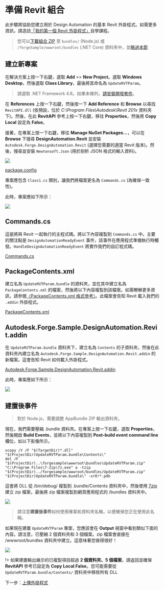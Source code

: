 # 準備 Revit 組合

此步驟將協助您建立用於 Design Automation 的基本 Revit 外掛程式。如需更多資訊，請造訪[「我的第一個 Revit 外掛程式」](https://knowledge.autodesk.com/support/revit-products/learn-explore/caas/simplecontent/content/my-first-revit-plug-overview.html)自學課程。

> 您可以[下載組合 ZIP](https://github.com/Autodesk-Forge/learn.forge.designautomation/raw/master/forgesample/wwwroot/bundles/UpdateRVTParam.zip) 至 `bundles/` (Node.js) 或 `/forgeSample/wwwroot/bundles` (.NET Core) 資料夾中，並[略過本節](/zh-TW/designautomation/appbundle/common.md)

## 建立新專案

在解決方案上按一下右鍵，選取 **Add** >> **New Project**。選取 **Windows Desktop**，然後選取 **Class Library**，最後將其命名為 `UpdateRVTParam`。 

> 請選取 .NET Framework 4.8。如果未條列，[請安裝開發套件](https://dotnet.microsoft.com/download/dotnet-framework/net47)。

在 **References** 上按一下右鍵，然後按一下 **Add Reference** 和 **Browse** 以尋找 `RevitAPI.dll` (依預設，位於 _C:\Program Files\Autodesk\Revit 201x_ 資料夾下)。然後，在此 **RevitAPI** 參考上按一下右鍵，移往 **Properties**，然後將 **Copy Local** 設定為 **False**。

接著，在專案上按一下右鍵，移往 **Manage NuGet Packages...**，可以在 **Browse** 下搜尋 **DesignAutomation.Revit** 並安裝 `Autodesk.Forge.DesignAutomation.Revit` (選擇您需要的適當 Revit 版本)。然後，搜尋並安裝 `Newtonsoft.Json` (用於剖析 JSON 格式的輸入資料)。 

![](_media/designautomation/revit/new_project.gif)

[package.config](_snippets/modifymodels/engines/revit/package.config ':include :type=code xml')

專案應包含 `Class1.cs` 類別，讓我們將檔案更名為 `Commands.cs` (為確保一致性)。 

此時，專案應如下所示：

![](_media/designautomation/revit/project_files.png)

## Commands.cs

這是將與 Revit 一起執行的主程式碼。將以下內容複製到 `Commands.cs` 中。主要的關注點是 `DesignAutomationReadyEvent` 事件，該事件在應用程式準備執行時觸發。`HandleDesignAutomationReadyEvent` 將實作我們的自訂程式碼。

[Commands.cs](_snippets/modifymodels/engines/revit/Commands.cs ':include :type=code csharp')

## PackageContents.xml

建立名為 `UpdateRVTParam.bundle` 的資料夾，並在其中建立名為 `PackageContents.xml` 的檔案，然後將以下內容複製到該檔案。如需瞭解更多資訊，請參閱[〈PackageContents.xml 格式參考〉](https://knowledge.autodesk.com/search-result/caas/CloudHelp/cloudhelp/2016/ENU/AutoCAD-Customization/files/GUID-BC76355D-682B-46ED-B9B7-66C95EEF2BD0-htm.html)。此檔案會告知 Revit 載入我們的 `.addin` 外掛程式。

[PackageContents.xml](_snippets/modifymodels/engines/revit/PackageContents.xml ':include :type=code xml')

## Autodesk.Forge.Sample.DesignAutomation.Revit.addin

在 `UpdateRVTParam.bundle` 資料夾下，建立名為 `Contents` 的子資料夾，然後在此資料夾內建立名為 `Autodesk.Forge.Sample.DesignAutomation.Revit.addin` 的新檔案。這會告知 Revit 如何載入外掛程式。

[Autodesk.Forge.Sample.DesignAutomation.Revit.addin](_snippets/modifymodels/engines/revit/Autodesk.Forge.Sample.DesignAutomation.Revit.addin ':include :type=code xml')

此時，專案應如下所示：

![](_media/designautomation/revit/bundle_folders.png)

## 建置後事件

> 對於 Node.js，需要調整 AppBundle ZIP 輸出資料夾。

現在，我們需要壓縮 .bundle 資料夾。在專案上按一下右鍵，選取 **Properties**，然後開啟 **Build Events**，並將以下內容複製到 **Post-build event command line** 欄位，如以下影像所示。

```
xcopy /Y /F "$(TargetDir)*.dll" "$(ProjectDir)UpdateRVTParam.bundle\Contents\"
del /F "$(ProjectDir)..\forgesample\wwwroot\bundles\UpdateRVTParam.zip"
"C:\Program Files\7-Zip\7z.exe" a -tzip "$(ProjectDir)../forgesample/wwwroot/bundles/UpdateRVTParam.zip" "$(ProjectDir)UpdateRVTParam.bundle\" -xr0!*.pdb
```

這會將 DLL 從 /bin/debug/ 複製到 .bundle/Contents 資料夾中，然後使用 [7zip](https://www.7-zip.org/) 建立 zip 檔案，最後將 zip 檔案複製到網頁應用程式的 /bundles 資料夾中。

![](_media/designautomation/revit/post_build.png)

> 請注意**建置後事件**如何使用專案和資料夾名稱，以便確保您正在使用此名稱。

如果現在建置 `UpdateRVTParam` 專案，您應該會在 **Output** 視窗中看到類似下面的內容。請注意，已壓縮 2 個資料夾和 3 個檔案。zip 檔案會直接在 /wwwroot/bundles 資料夾中建立。這意味著您做得很好！

![](_media/designautomation/revit/build_output.png)

!> 如果建置輸出展示的已複製項目超過 **2 個資料夾、5 個檔案**，請返回並確保 **RevitAPI** 參考已設定為 **Copy Local**:**False**。您可能需要從 `UpdateRVTParam.bundle/Contents/` 資料夾中移除所有 DLL

下一步：[上傳外掛程式](/zh-TW/designautomation/appbundle/common)